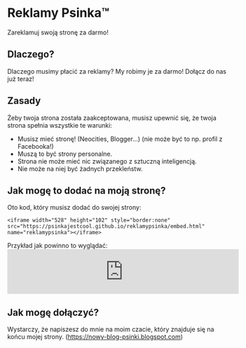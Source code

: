 # Reklamy Psinka™
Zareklamuj swoją stronę za darmo!

## Dlaczego?
Dlaczego musimy płacić za reklamy? My robimy je za darmo! Dołącz do nas już teraz!

## Zasady
Żeby twoja strona została zaakceptowana, musisz upewnić się, że twoja strona spełnia wszystkie te warunki:

* Musisz mieć stronę! (Neocities, Blogger...) (nie może być to np. profil z Facebooka!)
* Muszą to być strony personalne.
* Strona nie może mieć nic związanego z sztuczną inteligencją.
* Nie może na niej być żadnych przekleństw.

## Jak mogę to dodać na moją stronę?
Oto kod, który musisz dodać do swojej strony:

```
<iframe width="528" height="102" style="border:none" src="https://psinkajestcool.github.io/reklamypsinka/embed.html" name="reklamypsinka"></iframe>
```

Przykład jak powinno to wyglądać: <iframe width="528" height="102" style="border:none" src="https://psinkajestcool.github.io/reklamypsinka/embed.html" name="reklamypsinka"></iframe>

## Jak mogę dołączyć?
Wystarczy, że napiszesz do mnie na moim czacie, który znajduje się na końcu mojej strony. (https://nowy-blog-psinki.blogspot.com)
